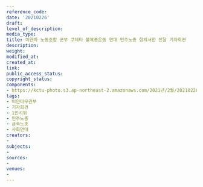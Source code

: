 ```yaml
---
reference_code: 
date: '20210226'
draft: 
level_of_description: 
media_type: 
title: 미얀마 노동조합 군부 쿠데타 불복종운동 연대 민주노총 항의서한 전달 기자회견
description: 
weight: 
modified_at: 
created_at: 
link: 
public_access_status: 
copyright_status: 
components:
- https://kctu-photo.s3.ap-northeast-2.amazonaws.com/2021년/2월/20210226-미얀마+노동조합+군부+쿠데타+불복종운동+연대+민주노총+항의서한+전달+기자회견_미얀마무관부_기자회견_1인시위_민주노총_금속노조_사회연대/_1DX2141.jpg
tags:
- 미얀마무관부
- 기자회견
- 1인시위
- 민주노총
- 금속노조
- 사회연대
creators:
- 
subjects:
- 
sources:
- 
venues:
- 
---
```

